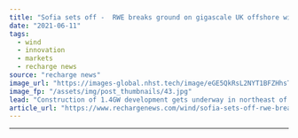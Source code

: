 ```yaml
---
title: "Sofia sets off -  RWE breaks ground on gigascale UK offshore wind giant"
date: "2021-06-11"
tags: 
  - wind
  - innovation
  - markets
  - recharge news
source: "recharge news"
image_url: "https://images-global.nhst.tech/image/eGE5QkRsL2NYT1BFZHhsTnJsQ1RKVmRhNzROVG81WWhkTHhFanJhekdVaz0=/nhst/binary/ee808fc386618dc9ab788e7c3df5647f"
image_fp: "/assets/img/post_thumbnails/43.jpg"
lead: "Construction of 1.4GW development gets underway in northeast of England at site of future sea-based plant's high-voltage direct current converter station"
article_url: "https://www.rechargenews.com/wind/sofia-sets-off-rwe-breaks-ground-on-gigascale-uk-offshore-wind-giant/2-1-1024034"
---
```


---
